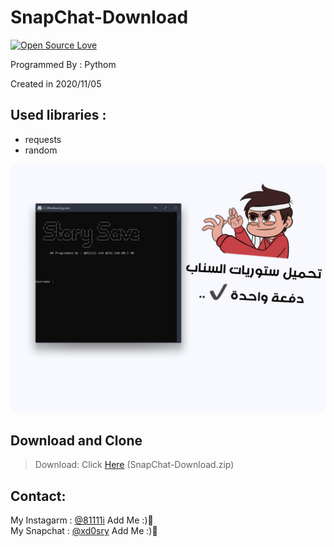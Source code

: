 # SnapChat-Download

[![Open Source Love](https://badges.frapsoft.com/os/v1/open-source.svg?v=103)](https://github.com/ellerbrock/open-source-badges/)

Programmed By : Pythom

Created in 2020/11/05

## Used libraries :
- requests
- random


![program pic](https://github.com/fzrael/SnapChat-Download/blob/main/img/img.jpeg?raw=true)


       

 ## Download and Clone
 > Download: Click [Here](https://github.com/fzrael/SnapChat-Download/archive/main.zip) (SnapChat-Download.zip)

     

## Contact:

My Instagarm : [@81111i](https://www.instagram.com/81111i) Add Me :)🖤   
My Snapchat : [@xd0sry](https://snapchat.com/add/z-z7) Add Me :)🖤
